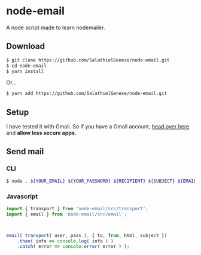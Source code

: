 # node-email

A node script made to learn nodemailer.

## Download

```bash
$ git clone https://github.com/SalathielGenese/node-email.git
$ cd node-email
$ yarn install
```

Or...

```bash
$ yarn add https://github.com/SalathielGenese/node-email.git
```

## Setup

I have tested it with Gmail. So if you have a Gmail account, [head over here](https://myaccount.google.com/lesssecureapps) and **allow less secure apps**.

## Send mail

### CLI

```bash
$ node . ${YOUR_EMAIL} ${YOUR_PASSWORD} ${RECIPIENT} ${SUBJECT} ${EMAIL_MARKUP}
```

### Javascript

```js
import { transport } from 'node-email/src/transport';
import { email } from 'node-email/src/email';



email( transport( user, pass ), { to, from, html, subject })
    .then( info => console.log( info ) )
    .catch( error => console.error( error ) );
```
